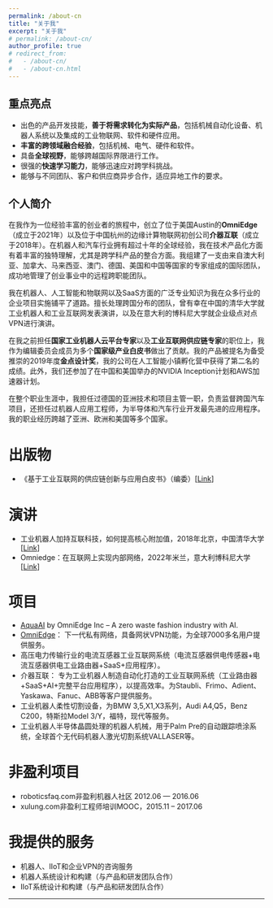 ```yaml
---
permalink: /about-cn
title: "关于我"
excerpt: "关于我"
# permalink: /about-cn/
author_profile: true
# redirect_from: 
#   - /about-cn/
#   - /about-cn.html
---
```


## 重点亮点

- 出色的产品开发技能，**善于将需求转化为实际产品**，包括机械自动化设备、机器人系统以及集成的工业物联网、软件和硬件应用。
- **丰富的跨领域融合经验**，包括机械、电气、硬件和软件。
- 具备**全球视野**，能够跨越国际界限进行工作。
- 很强的**快速学习能力**，能够迅速应对跨学科挑战。
- 能够与不同团队、客户和供应商异步合作，适应异地工作的要求。

## 个人简介

在我作为一位经验丰富的创业者的旅程中，创立了位于美国Austin的**OmniEdge**（成立于2021年）以及位于中国杭州的边缘计算物联网初创公司**介器互联**（成立于2018年）。在机器人和汽车行业拥有超过十年的全球经验，我在技术产品化方面有着丰富的独特理解，尤其是跨学科产品的整合方面。我组建了一支由来自澳大利亚、加拿大、马来西亚、澳门、德国、美国和中国等国家的专家组成的国际团队，成功地管理了创业事业中的远程跨职能团队。

我在机器人、人工智能和物联网以及SaaS方面的广泛专业知识为我在众多行业的企业项目实施铺平了道路。擅长处理跨国分布的团队，曾有幸在中国的清华大学就工业机器人和工业互联网发表演讲，以及在意大利的博科尼大学就企业级点对点VPN进行演讲。

在我之前担任**国家工业机器人云平台专家**以及**工业互联网供应链专家**的职位上，我作为编辑委员会成员为多个**国家级产业白皮书**做出了贡献。我的产品被提名为备受推崇的2019年度**金点设计奖**，我的公司在人工智能小镇孵化营中获得了第二名的成绩。此外，我们还参加了在中国和美国举办的NVIDIA Inception计划和AWS加速器计划。

在整个职业生涯中，我担任过德国的亚洲技术和项目主管一职，负责监督跨国汽车项目，还担任过机器人应用工程师，为半导体和汽车行业开发最先进的应用程序。我的职业经历跨越了亚洲、欧洲和美国等多个国家。


出版物
======

* 《基于工业互联网的供应链创新与应用白皮书》（编委）[[Link](http://www.aii-alliance.org/index/c145/n2702.html)]

演讲
====

* 工业机器人加持互联科技，如何提高核心附加值，2018年北京，中国清华大学 [[Link](https://mp.weixin.qq.com/s/2VkoWdY9KRkDBAjkCC4imw)]
* Omniedge：在互联网上实现内部网络，2022年米兰，意大利博科尼大学 [[Link](https://www.ntop.org/ntopconf2022/?lang=en)]


项目
====

* [AquaAI](https://aquaai.net) by OmniEdge Inc – A zero waste fashion industry with AI.
* [OmniEdge](https://github.com/omniedgeio)： 下一代私有网络，具备网状VPN功能，为全球7000多名用户提供服务。
* 高压电力传输行业的电流互感器工业互联网系统（电流互感器供电传感器+电流互感器供电工业路由器+SaaS+应用程序）。
* 介器互联： 专为工业机器人制造自动化打造的工业互联网系统（工业路由器+SaaS+AI+完整平台应用程序），以提高效率。为Staubli、Frimo、Adient、Yaskawa、Fanuc、ABB等客户提供服务。
* 工业机器人柔性切割设备，为BMW 3,5,X1,X3系列，Audi A4,Q5，Benz C200，特斯拉Model 3/Y，福特，现代等服务。
* 工业机器人半导体晶圆处理的机器人机械，用于Palm Pre的自动跟踪喷涂系统，全球首个无代码机器人激光切割系统VALLASER等。

非盈利项目
===
* roboticsfaq.com非盈利机器人社区 2012.06 — 2016.06
* xulung.com非盈利工程师培训MOOC，2015.11 – 2017.06

我提供的服务
====

* 机器人、IIoT和企业VPN的咨询服务
* 机器人系统设计和构建（与产品和研发团队合作）
* IIoT系统设计和构建（与产品和研发团队合作）

----

